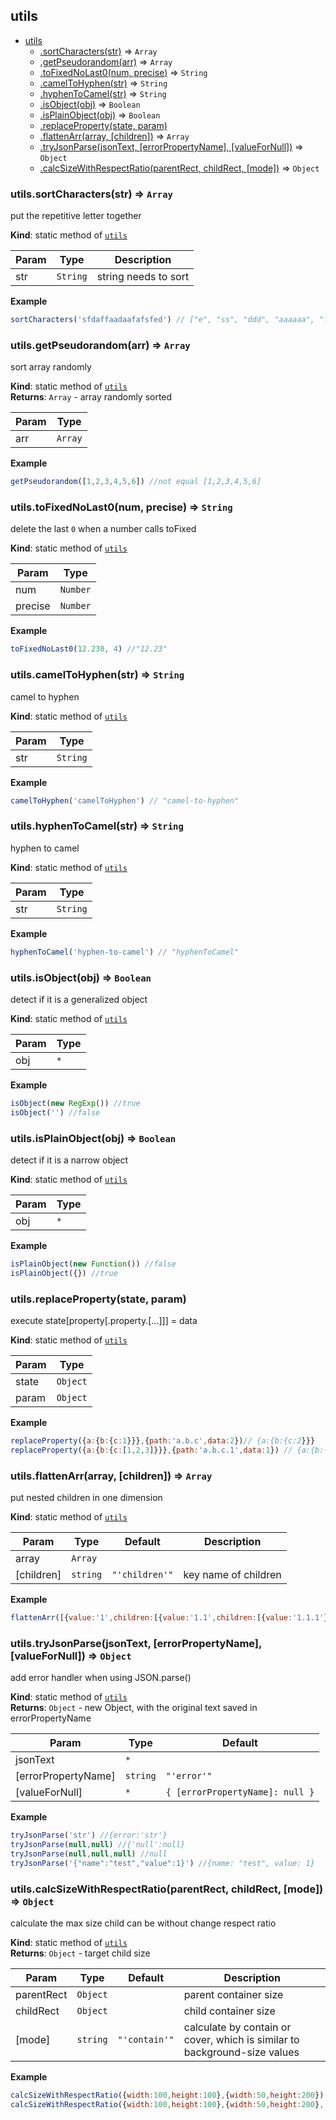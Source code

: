 <a name="module_utils"></a>

## utils

* [utils](#module_utils)
    * [.sortCharacters(str)](#module_utils.sortCharacters) ⇒ <code>Array</code>
    * [.getPseudorandom(arr)](#module_utils.getPseudorandom) ⇒ <code>Array</code>
    * [.toFixedNoLast0(num, precise)](#module_utils.toFixedNoLast0) ⇒ <code>String</code>
    * [.camelToHyphen(str)](#module_utils.camelToHyphen) ⇒ <code>String</code>
    * [.hyphenToCamel(str)](#module_utils.hyphenToCamel) ⇒ <code>String</code>
    * [.isObject(obj)](#module_utils.isObject) ⇒ <code>Boolean</code>
    * [.isPlainObject(obj)](#module_utils.isPlainObject) ⇒ <code>Boolean</code>
    * [.replaceProperty(state, param)](#module_utils.replaceProperty)
    * [.flattenArr(array, [children])](#module_utils.flattenArr) ⇒ <code>Array</code>
    * [.tryJsonParse(jsonText, [errorPropertyName], [valueForNull])](#module_utils.tryJsonParse) ⇒ <code>Object</code>
    * [.calcSizeWithRespectRatio(parentRect, childRect, [mode])](#module_utils.calcSizeWithRespectRatio) ⇒ <code>Object</code>

<a name="module_utils.sortCharacters"></a>

### utils.sortCharacters(str) ⇒ <code>Array</code>
put the repetitive letter together

**Kind**: static method of [<code>utils</code>](#module_utils)  

| Param | Type | Description |
| --- | --- | --- |
| str | <code>String</code> | string needs to sort |

**Example**  
```js
sortCharacters('sfdaffaadaafafsfed') // ["e", "ss", "ddd", "aaaaaa", "ffffff"]
```
<a name="module_utils.getPseudorandom"></a>

### utils.getPseudorandom(arr) ⇒ <code>Array</code>
sort array randomly

**Kind**: static method of [<code>utils</code>](#module_utils)  
**Returns**: <code>Array</code> - array randomly sorted  

| Param | Type |
| --- | --- |
| arr | <code>Array</code> | 

**Example**  
```js
getPseudorandom([1,2,3,4,5,6]) //not equal [1,2,3,4,5,6]
```
<a name="module_utils.toFixedNoLast0"></a>

### utils.toFixedNoLast0(num, precise) ⇒ <code>String</code>
delete the last `0` when a number calls toFixed

**Kind**: static method of [<code>utils</code>](#module_utils)  

| Param | Type |
| --- | --- |
| num | <code>Number</code> | 
| precise | <code>Number</code> | 

**Example**  
```js
toFixedNoLast0(12.230, 4) //"12.23"
```
<a name="module_utils.camelToHyphen"></a>

### utils.camelToHyphen(str) ⇒ <code>String</code>
camel to hyphen

**Kind**: static method of [<code>utils</code>](#module_utils)  

| Param | Type |
| --- | --- |
| str | <code>String</code> | 

**Example**  
```js
camelToHyphen('camelToHyphen') // "camel-to-hyphen"
```
<a name="module_utils.hyphenToCamel"></a>

### utils.hyphenToCamel(str) ⇒ <code>String</code>
hyphen to camel

**Kind**: static method of [<code>utils</code>](#module_utils)  

| Param | Type |
| --- | --- |
| str | <code>String</code> | 

**Example**  
```js
hyphenToCamel('hyphen-to-camel') // "hyphenToCamel"
```
<a name="module_utils.isObject"></a>

### utils.isObject(obj) ⇒ <code>Boolean</code>
detect if it is a generalized object

**Kind**: static method of [<code>utils</code>](#module_utils)  

| Param | Type |
| --- | --- |
| obj | <code>\*</code> | 

**Example**  
```js
isObject(new RegExp()) //trueisObject('') //false
```
<a name="module_utils.isPlainObject"></a>

### utils.isPlainObject(obj) ⇒ <code>Boolean</code>
detect if it is a narrow object

**Kind**: static method of [<code>utils</code>](#module_utils)  

| Param | Type |
| --- | --- |
| obj | <code>\*</code> | 

**Example**  
```js
isPlainObject(new Function()) //falseisPlainObject({}) //true
```
<a name="module_utils.replaceProperty"></a>

### utils.replaceProperty(state, param)
execute state[property[.property.[...]]] = data

**Kind**: static method of [<code>utils</code>](#module_utils)  

| Param | Type |
| --- | --- |
| state | <code>Object</code> | 
| param | <code>Object</code> | 

**Example**  
```js
replaceProperty({a:{b:{c:1}}},{path:'a.b.c',data:2})// {a:{b:{c:2}}}replaceProperty({a:{b:{c:[1,2,3]}}},{path:'a.b.c.1',data:1}) // {a:{b:{c:[1,1,3]}}}
```
<a name="module_utils.flattenArr"></a>

### utils.flattenArr(array, [children]) ⇒ <code>Array</code>
put nested children in one dimension

**Kind**: static method of [<code>utils</code>](#module_utils)  

| Param | Type | Default | Description |
| --- | --- | --- | --- |
| array | <code>Array</code> |  |  |
| [children] | <code>string</code> | <code>&quot;&#x27;children&#x27;&quot;</code> | key name of children |

**Example**  
```js
flattenArr([{value:'1',children:[{value:'1.1',children:[{value:'1.1.1'}]},{value:'1.2',children:[{value:'1.2.1',children:[]}]}]}]) //[{value:'1',...},{value:'1.1',...},{value:'1.1.1',...},{value:'1.2',...},{value:'1.2.1',...}]
```
<a name="module_utils.tryJsonParse"></a>

### utils.tryJsonParse(jsonText, [errorPropertyName], [valueForNull]) ⇒ <code>Object</code>
add error handler when using JSON.parse()

**Kind**: static method of [<code>utils</code>](#module_utils)  
**Returns**: <code>Object</code> - new Object, with the original text saved in errorPropertyName  

| Param | Type | Default |
| --- | --- | --- |
| jsonText | <code>\*</code> |  | 
| [errorPropertyName] | <code>string</code> | <code>&quot;&#x27;error&#x27;&quot;</code> | 
| [valueForNull] | <code>\*</code> | <code>{ [errorPropertyName]: null }</code> | 

**Example**  
```js
tryJsonParse('str') //{error:'str'}tryJsonParse(null,null) //{'null':null}tryJsonParse(null,null,null) //nulltryJsonParse('{"name":"test","value":1}') //{name: "test", value: 1}
```
<a name="module_utils.calcSizeWithRespectRatio"></a>

### utils.calcSizeWithRespectRatio(parentRect, childRect, [mode]) ⇒ <code>Object</code>
calculate the max size child can be without change respect ratio

**Kind**: static method of [<code>utils</code>](#module_utils)  
**Returns**: <code>Object</code> - target child size  

| Param | Type | Default | Description |
| --- | --- | --- | --- |
| parentRect | <code>Object</code> |  | parent container size |
| childRect | <code>Object</code> |  | child container size |
| [mode] | <code>string</code> | <code>&quot;&#x27;contain&#x27;&quot;</code> | calculate by contain or cover, which is similar to background-size values |

**Example**  
```js
calcSizeWithRespectRatio({width:100,height:100},{width:50,height:200}) //{width:25,height:100,offsetX:75,offsetY:0}calcSizeWithRespectRatio({width:100,height:100},{width:50,height:200},'cover') //{width:100,height:400,offsetX:0,offsetY:-300}
```
